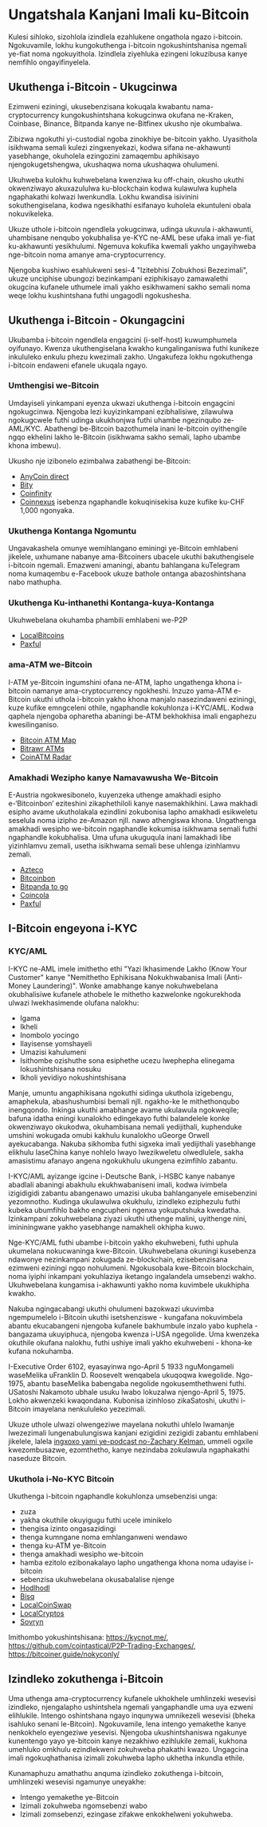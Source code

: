 # Ungatshala Kanjani Imali ku-Bitcoin
Kulesi sihloko, sizohlola izindlela ezahlukene ongathola ngazo i-bitcoin. Ngokuvamile, lokhu kungokuthenga i-bitcoin ngokushintshanisa ngemali ye-fiat noma ngokuyithola. Izindlela ziyehluka ezingeni lokuzibusa kanye nemfihlo ongayifinyelela.

## Ukuthenga i-Bitcoin - Ukugcinwa
Ezimweni eziningi, ukusebenzisana kokuqala kwabantu nama-cryptocurrency kungokushintshana kokugcinwa okufana ne-Kraken, Coinbase, Binance, Bitpanda kanye ne-Bitfinex ukusho nje okumbalwa.

Zibizwa ngokuthi yi-custodial ngoba zinokhiye be-bitcoin yakho. Uyasithola isikhwama semali kulezi zingxenyekazi, kodwa sifana ne-akhawunti yasebhange, okuholela ezingozini zamaqembu aphikisayo njengokugetshengwa, ukushaqwa noma ukushaqwa ohulumeni.

Ukuhweba kulokhu kuhwebelana kwenziwa ku off-chain, okusho ukuthi okwenziwayo akuxazululwa ku-blockchain kodwa kulawulwa kuphela ngaphakathi kolwazi lwenkundla. Lokhu kwandisa isivinini sokuthengiselana, kodwa ngesikhathi esifanayo kuholela ekuntuleni obala nokuvikeleka.

Ukuze uthole i-bitcoin ngendlela yokugcinwa, udinga ukuvula i-akhawunti, uhambisane nenqubo yokubhalisa ye-KYC ne-AML bese ufaka imali ye-fiat ku-akhawunti yesikhulumi. Ngemuva kokufika kwemali yakho ungayihweba nge-bitcoin noma amanye ama-cryptocurrency.

Njengoba kushiwo esahlukweni sesi-4 "Izitebhisi Zobukhosi Bezezimali", ukuze unciphise ubungozi bezinkampani eziphikisayo zamawalethi okugcina kufanele uthumele imali yakho esikhwameni sakho semali noma weqe lokhu kushintshana futhi ungagodli ngokushesha.

## Ukuthenga i-Bitcoin - Okungagcini
Ukubamba i-bitcoin ngendlela engagcini (i-self-host) kuwumphumela oyifunayo. Kwenza ukuthengiselana kwakho kungalinganiswa futhi kunikeze inkululeko enkulu phezu kwezimali zakho. Ungakufeza lokhu ngokuthenga i-bitcoin endaweni efanele ukuqala ngayo.

### Umthengisi we-Bitcoin
Umdayiseli yinkampani eyenza ukwazi ukuthenga i-bitcoin engagcini ngokugcinwa. Njengoba lezi kuyizinkampani ezibhalisiwe, zilawulwa ngokugcwele futhi udinga ukukhonjwa futhi uhambe ngezinqubo ze-AML/KYC. Abathengi be-Bitcoin bazothumela inani le-bitcoin oyithengile ngqo ekhelini lakho le-Bitcoin (isikhwama sakho semali, lapho ubambe khona imbewu).

Ukusho nje izibonelo ezimbalwa zabathengi be-Bitcoin:

* [AnyCoin direct](https://anycoindirect.eu/)
* [Bity](https://bity.com/)
* [Coinfinity](https://coinfinity.co/start-en/)
* [Coinnexus](https://coinnexus.ch/en) isebenza ngaphandle kokuqinisekisa kuze kufike ku-CHF 1,000 ngonyaka.

### Ukuthenga Kontanga Ngomuntu
Ungavakashela omunye wemihlangano eminingi ye-Bitcoin emhlabeni jikelele, uxhumane nabanye ama-Bitcoiners ubacele ukuthi bakuthengisele i-bitcoin ngemali. Emazweni amaningi, abantu bahlangana kuTelegram noma kumaqembu e-Facebook ukuze bathole ontanga abazoshintshana nabo mathupha.

### Ukuthenga Ku-inthanethi Kontanga-kuya-Kontanga
Ukuhwebelana okuhamba phambili emhlabeni we-P2P

* [LocalBitcoins](https://localbitcoins.com)
* [Paxful](https://paxful.com/)

### ama-ATM we-Bitcoin
I-ATM ye-Bitcoin ingumshini ofana ne-ATM, lapho ungathenga khona i-bitcoin namanye ama-cryptocurrency ngokheshi. Inzuzo yama-ATM e-Bitcoin ukuthi uthola i-bitcoin yakho khona manjalo nasezindaweni eziningi, kuze kufike emngceleni othile, ngaphandle kokuhlonza i-KYC/AML. Kodwa qaphela njengoba opharetha abaningi be-ATM bekhokhisa imali engaphezu kwesilinganiso.

* [Bitcoin ATM Map](https://bitcoinatmmap.com/)
* [Bitrawr ATMs](https://www.bitrawr.com/bitcoin-atms)
* [CoinATM Radar](https://coinatmradar.com/)

### Amakhadi Wezipho kanye Namavawusha We-Bitcoin
E-Austria ngokwesibonelo, kuyenzeka uthenge amakhadi esipho e-‘Bitcoinbon’ eziteshini zikaphethiloli kanye nasemakhikhini. Lawa makhadi esipho avame ukutholakala ezindlini zokubonisa lapho amakhadi esikweletu seselula noma izipho ze-Amazon njll. nawo athengiswa khona. Ungathenga amakhadi wesipho we-bitcoin ngaphandle kokumisa isikhwama semali futhi ngaphandle kokubhalisa. Uma ufuna ukuguqula inani lamakhadi libe yizinhlamvu zemali, usetha isikhwama semali bese uhlenga izinhlamvu zemali.

* [Azteco](https://azte.co/)
* [Bitcoinbon](http://www.bitcoinbon.at/)
* [Bitpanda to go](https://www.bitpanda.com/de/togo)
* [Coincola](https://www.coincola.com/buy-bitcoin/gift-cards)
* [Paxful](https://paxful.com/buy-bitcoin?group=gift-cards&hasScroll=true)

## I-Bitcoin engeyona i-KYC
### KYC/AML
I-KYC ne-AML imele imithetho ethi "Yazi Ikhasimende Lakho (Know Your Customer" kanye "Nemithetho Ephikisana Nokukhwabanisa Imali (Anti-Money Laundering)". Wonke amabhange kanye nokuhwebelana okubhalisiwe kufanele athobele le mithetho kazwelonke ngokurekhoda ulwazi lwekhasimende olufana nalokhu:

- Igama
- Ikheli
- Inombolo yocingo
- Ilayisense yomshayeli
- Umazisi kahulumeni
- Isithombe ozishuthe sona esiphethe ucezu lwephepha elinegama lokushintshisana nosuku
- Ikholi yevidiyo nokushintshisana

Manje, umuntu angaphikisana ngokuthi sidinga ukuthola izigebengu, amaphekula, abashushumbisi bemali njll. ngakho-ke le mithethonqubo inengqondo. Inkinga ukuthi amabhange avame ukulawula ngokweqile; bafuna idatha eningi kunalokho edingekayo futhi balandelele konke okwenziwayo okukodwa, okuhambisana nemali yedijithali, kuphenduke umshini wokugada omubi kakhulu kunalokho uGeorge Orwell ayekucabanga. Nakuba sikhomba futhi sigxeka imali yedijithali yasebhange elikhulu laseChina kanye nohlelo lwayo lwezikweletu olwedlulele, sakha amasistimu afanayo angena ngokukhulu ukungena ezimfihlo zabantu.

I-KYC/AML ayizange igcine i-Deutsche Bank, i-HSBC kanye nabanye abadlali abaningi abakhulu ekukhwabaniseni imali, kodwa ivimbela izigidigidi zabantu abangenawo umazisi ukuba bahlanganyele emisebenzini yezomnotho. Kudinga ukulawulwa okukhulu, izindleko eziphezulu futhi kubeka ubumfihlo bakho engcupheni ngenxa yokuputshuka kwedatha. Izinkampani zokuhwebelana ziyazi ukuthi uthenge malini, uyithenge nini, imininingwane yakho yasebhange namakheli okhipha kuwo.

Nge-KYC/AML futhi ubambe i-bitcoin yakho ekuhwebeni, futhi uphula ukumelana nokucwaninga kwe-Bitcoin. Ukuhwebelana okuningi kusebenza ndawonye nezinkampani zokugada ze-blockchain, ezisebenzisana ezimweni eziningi ngqo nohulumeni. Ngokusobala kwe-Bitcoin blockchain, noma iyiphi inkampani yokuhlaziya iketango ingalandela umsebenzi wakho. Ukuhwebelana kungamisa i-akhawunti yakho noma kuvimbele ukukhipha kwakho.

Nakuba ngingacabangi ukuthi ohulumeni bazokwazi ukuvimba ngempumelelo i-Bitcoin ukuthi isetshenziswe - kungafana nokuvimbela abantu ekucabangeni njengoba kufanele bakhumbule inzalo yabo kuphela - bangazama ukuyiphuca, njengoba kwenza i-USA ngegolide. Uma kwenzeka okuthile okufana nalokhu, futhi ushiye imali yakho ekuhwebeni - khona-ke kufana nokuhamba.

I-Executive Order 6102, eyasayinwa ngo-April 5 1933 nguMongameli waseMelika uFranklin D. Roosevelt wenqabela ukuqoqwa kwegolide. Ngo-1975, abantu baseMelika babengaba negolide ngokusemthethweni futhi. USatoshi Nakamoto ubhale usuku lwabo lokuzalwa njengo-April 5, 1975. Lokho akwenzeki kwaqondana. Kubonisa izinhloso zikaSatoshi, ukuthi i-Bitcoin imayelana nenkululeko yezezimali.

Ukuze uthole ulwazi olwengeziwe mayelana nokuthi uhlelo lwamanje lwezezimali lungenabulungiswa kanjani ezigidini zezigidi zabantu emhlabeni jikelele, lalela [ingxoxo yami ye-podcast no-Zachary Kelman,](https://anita.link/80) ummeli ogxile kwezombusazwe, ezomthetho, kanye nezindaba zokulawula ngaphakathi naseduze Bitcoin.

### Ukuthola i-No-KYC Bitcoin
Ukuthenga i-bitcoin ngaphandle kokuhlonza umsebenzisi unga:

* zuza
* yakha okuthile okuyigugu futhi ucele iminikelo
* thengisa izinto ongasazidingi
* thenga kumngane noma emhlanganweni wendawo
* thenga ku-ATM ye-Bitcoin
* thenga amakhadi wesipho we-bitcoin
* hamba ezitolo ezibonakalayo lapho ungathenga khona noma udayise i-bitcoin
* sebenzisa ukuhwebelana okusabalalise njenge
* [Hodlhodl](https://hodlhodl.com)
* [Bisq](https://bisq.network/)
* [LocalCoinSwap](https://localcoinswap.com/buy-sell/BTC)
* [LocalCryptos](https://localcryptos.com/Bitcoin)
* [Sovryn](https://live.sovryn.app)

Imithombo yokushintshisana: https://kycnot.me/, https://github.com/cointastical/P2P-Trading-Exchanges/, https://bitcoiner.guide/nokyconly/

## Izindleko zokuthenga i-Bitcoin
Uma uthenga ama-cryptocurrency kufanele ukhokhele umhlinzeki wesevisi izindleko, njengalapho ushintshela ngemali yangaphandle uma uya ezweni elihlukile. Intengo oshintshana ngayo inqunywa umnikezeli wesevisi (bheka isahluko senani le-Bitcoin). Ngokuvamile, lena intengo yemakethe kanye nenkokhelo eyengeziwe yesevisi. Njengoba ukushintshaniswa ngakunye kunentengo yayo ye-bitcoin kanye nezakhiwo ezihlukile zemali, kukhona umehluko omkhulu ezindlekweni zokuhweba phakathi kwazo. Ungagcina imali ngokuqhathanisa izimali zokuhweba lapho ukhetha inkundla ethile.

Kunamaphuzu amathathu anquma izindleko zokuthenga i-bitcoin, umhlinzeki wesevisi ngamunye uneyakhe:

* Intengo yemakethe ye-Bitcoin
* Izimali zokuhweba ngomsebenzi wabo
* Izimali zomsebenzi, ezingase zifakwe enkokhelweni yokuhweba.

